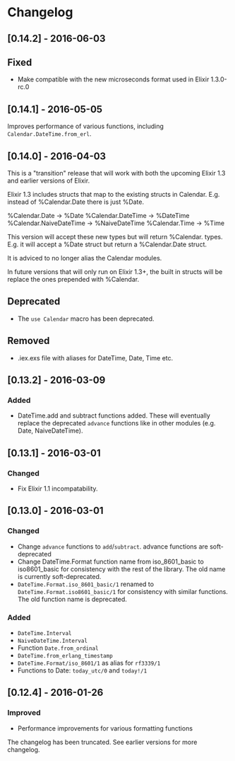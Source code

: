 # Changelog

## [0.14.2] - 2016-06-03

## Fixed

- Make compatible with the new microseconds format used in Elixir 1.3.0-rc.0

## [0.14.1] - 2016-05-05

Improves performance of various functions, including `Calendar.DateTime.from_erl`.

## [0.14.0] - 2016-04-03

This is a "transition" release that will work with both the upcoming
Elixir 1.3 and earlier versions of Elixir.

Elixir 1.3 includes structs that map to the existing structs in Calendar.
E.g. instead of %Calendar.Date there is just %Date.

%Calendar.Date          -> %Date
%Calendar.DateTime      -> %DateTime
%Calendar.NaiveDateTime -> %NaiveDateTime
%Calendar.Time          -> %Time

This version will accept these new types but will return
%Calendar. types. E.g. it will accept a %Date struct but
return a %Calendar.Date struct.

It is adviced to no longer alias the Calendar modules.

In future versions that will only run on Elixir 1.3+, the built in structs
will be replace the ones prepended with %Calendar.

## Deprecated

- The `use Calendar` macro has been deprecated.

## Removed

- .iex.exs file with aliases for DateTime, Date, Time etc.

## [0.13.2] - 2016-03-09
### Added

- DateTime.add and subtract functions added. These will eventually
  replace the deprecated `advance` functions like in other modules (e.g. Date, NaiveDateTime).

## [0.13.1] - 2016-03-01
### Changed

- Fix Elixir 1.1 incompatability.

## [0.13.0] - 2016-03-01
### Changed

- Change `advance` functions to `add`/`subtract`. advance functions are soft-deprecated
- Change DateTime.Format function name from iso_8601_basic to iso8601_basic
  for consistency with the rest of the library. The old name is currently
  soft-deprecated.
- `DateTime.Format.iso_8601_basic/1` renamed to `DateTime.Format.iso8601_basic/1`
  for consistency with similar functions. The old function name is deprecated.

### Added

- `DateTime.Interval`
- `NaiveDateTime.Interval`
- Function `Date.from_ordinal`
- `DateTime.from_erlang_timestamp`
- `DateTime.Format/iso_8601/1` as alias for `rf3339/1`
- Functions to Date: `today_utc/0` and `today!/1`

## [0.12.4] - 2016-01-26
### Improved

- Performance improvements for various formatting functions

The changelog has been truncated. See earlier versions for more changelog.
